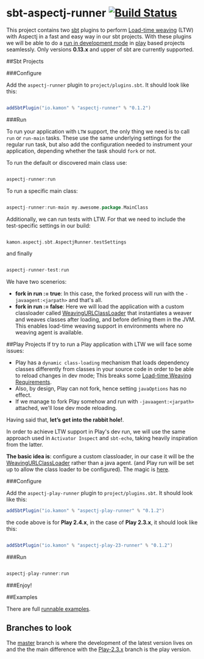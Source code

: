 sbt-aspectj-runner   [![Build Status](https://travis-ci.org/kamon-io/sbt-aspectj-runner.png)](https://travis-ci.org/kamon-io/sbt-aspectj-runner)
=========


This project contains two [sbt] plugins to perform [Load-time weaving] \(LTW\) with Aspectj in a fast and easy way in our sbt projects. With these plugins we will be able to do a [run in development mode] in [play] based projects seamlessly. Only versions **0.13.x** and upper of sbt are currently supported.


##Sbt Projects

###Configure

Add the `aspectj-runner` plugin to `project/plugins.sbt`. It should look like this:

```scala

addSbtPlugin("io.kamon" % "aspectj-runner" % "0.1.2")

```
###Run

To run your application with `LTW` support, the only thing we need is to call `run` or `run-main` tasks. These use the same underlying settings for the regular run task, but also add the configuration needed to instrument your application, depending whether the task should `fork` or not.

To run the default or discovered main class use:

```scala

aspectj-runner:run

```

To run a specific main class:

```scala

aspectj-runner:run-main my.awesome.package.MainClass

```

Additionally, we can run tests with LTW. For that we need to include the test-specific settings in our build:

```scala

kamon.aspectj.sbt.AspectjRunner.testSettings

```
and finally

```scala

aspectj-runner-test:run

```

We have two scenerios:
* **fork in run := true**: In this case, the forked process will run with the `-javaagent:<jarpath>` and that's all.
* **fork in run := false**: Here we will load the application with a custom classloader called [WeavingURLClassLoader] that instantiates a weaver and weaves classes after loading, and before defining them in the JVM. This enables load-time weaving support in environments where no weaving agent is available.


##Play Projects
If try to run a Play application with LTW we will face some issues:

* Play has a `dynamic class-loading` mechanism that loads dependency classes differently from classes in your source code in order to be able to reload changes in dev mode; This breaks some [Load-time Weaving Requirements].
* Also, by design, Play can not fork, hence setting `javaOptions` has no effect.
* If we manage to fork Play somehow and run with `-javaagent:<jarpath>` attached, we'll lose dev mode reloading.


Having said that, **let’s get into the rabbit hole!**.

In order to achieve LTW support in  Play's dev run, we will use the same approach used in `Activator Inspect` and `sbt-echo`, taking heavily inspiration from the latter.

**The basic idea is**: configure a custom classloader, in our case  it will be the [WeavingURLClassLoader] rather than a java agent. (and Play run will be set up to allow the class loader to be configured). The magic is [here].

###Configure

Add the `aspectj-play-runner` plugin to `project/plugins.sbt`. It should look like this:

```scala
addSbtPlugin("io.kamon" % "aspectj-play-runner" % "0.1.2")

```

the code above is for **Play 2.4.x**, in the case of **Play 2.3.x**, it should look like this:

```scala

addSbtPlugin("io.kamon" % "aspectj-play-23-runner" % "0.1.2")

```

###Run

```scala

aspectj-play-runner:run

```
###Enjoy!

##Examples

There are full [runnable examples][examples].

## Branches to look

The [master] branch is where the development of the latest version lives on and the the main difference with the [Play-2.3.x] branch is the play version.

[sbt]: https://github.com/sbt/sbt
[play]: https://www.playframework.com
[aspectj]: http://www.eclipse.org/aspectj
[WeavingURLClassLoader]: https://eclipse.org/aspectj/doc/next/weaver-api/org/aspectj/weaver/loadtime/WeavingURLClassLoader.html
[run in development mode]: https://www.playframework.com/documentation/2.4.2/PlayConsole#Running-the-server-in-development-mode
[Load-time weaving]: https://eclipse.org/aspectj/doc/released/devguide/ltw.html#ltw-introduction
[examples]: https://github.com/kamon-io/sbt-aspectj-runner/tree/master/examples
[here]:https://github.com/kamon-io/sbt-aspectj-runner/blob/master/aspectj-play-runner/src/main/scala/kamon/aspectj/sbt/task/PlayRunTask.scala#L38
[Load-time Weaving Requirements]:https://eclipse.org/aspectj/doc/released/devguide/ltw-rules.html
[master]:https://github.com/kamon-io/sbt-aspectj-runner/tree/master
[play-2.3.x]:https://github.com/kamon-io/sbt-aspectj-runner/tree/play-2.3.x

